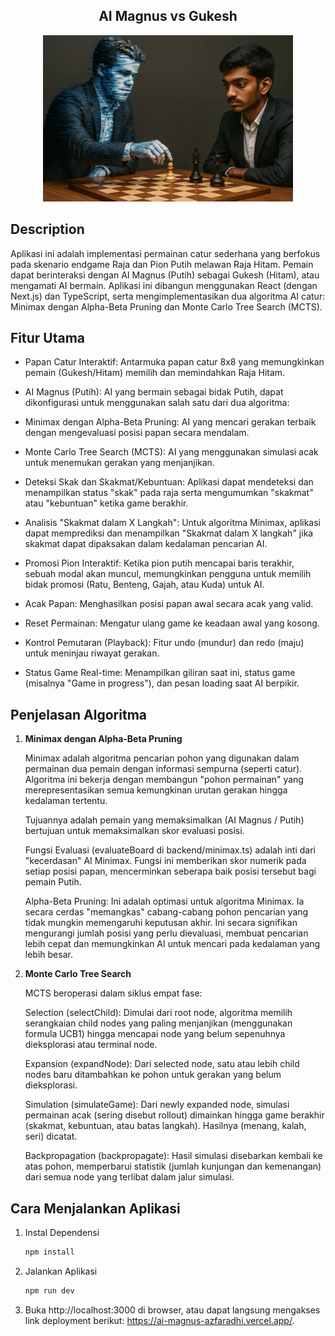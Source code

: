 <h2 align="center">AI Magnus vs Gukesh</h2>
<p align="center">
  <img src="layar.webp" alt="Main" width="400">
</p>

## Description
Aplikasi ini adalah implementasi permainan catur sederhana yang berfokus pada skenario endgame Raja dan Pion Putih melawan Raja Hitam. Pemain dapat berinteraksi dengan AI Magnus (Putih) sebagai Gukesh (Hitam), atau mengamati AI bermain. Aplikasi ini dibangun menggunakan React (dengan Next.js) dan TypeScript, serta mengimplementasikan dua algoritma AI catur: Minimax dengan Alpha-Beta Pruning dan Monte Carlo Tree Search (MCTS).


## Fitur Utama

- Papan Catur Interaktif: Antarmuka papan catur 8x8 yang memungkinkan pemain (Gukesh/Hitam) memilih dan memindahkan Raja Hitam.

- AI Magnus (Putih): AI yang bermain sebagai bidak Putih, dapat dikonfigurasi untuk menggunakan salah satu dari dua algoritma:

- Minimax dengan Alpha-Beta Pruning: AI yang mencari gerakan terbaik dengan mengevaluasi posisi papan secara mendalam.

- Monte Carlo Tree Search (MCTS): AI yang menggunakan simulasi acak untuk menemukan gerakan yang menjanjikan.

- Deteksi Skak dan Skakmat/Kebuntuan: Aplikasi dapat mendeteksi dan menampilkan status "skak" pada raja serta mengumumkan "skakmat" atau "kebuntuan" ketika game berakhir.

- Analisis "Skakmat dalam X Langkah": Untuk algoritma Minimax, aplikasi dapat memprediksi dan menampilkan "Skakmat dalam X langkah" jika skakmat dapat dipaksakan dalam kedalaman pencarian AI.

- Promosi Pion Interaktif: Ketika pion putih mencapai baris terakhir, sebuah modal akan muncul, memungkinkan pengguna untuk memilih bidak promosi (Ratu, Benteng, Gajah, atau Kuda) untuk AI.

- Acak Papan: Menghasilkan posisi papan awal secara acak yang valid.

- Reset Permainan: Mengatur ulang game ke keadaan awal yang kosong.

- Kontrol Pemutaran (Playback): Fitur undo (mundur) dan redo (maju) untuk meninjau riwayat gerakan.

- Status Game Real-time: Menampilkan giliran saat ini, status game (misalnya "Game in progress"), dan pesan loading saat AI berpikir.

## Penjelasan Algoritma

1. **Minimax dengan Alpha-Beta Pruning**

   Minimax adalah algoritma pencarian pohon yang digunakan dalam permainan dua pemain dengan informasi sempurna (seperti catur). Algoritma ini bekerja dengan membangun "pohon permainan" yang merepresentasikan semua kemungkinan urutan gerakan hingga kedalaman tertentu.

   Tujuannya adalah pemain yang memaksimalkan (AI Magnus / Putih) bertujuan untuk memaksimalkan skor evaluasi posisi.

   Fungsi Evaluasi (evaluateBoard di backend/minimax.ts) adalah inti dari "kecerdasan" AI Minimax. Fungsi ini memberikan skor numerik pada setiap posisi papan, mencerminkan seberapa baik posisi tersebut bagi pemain Putih.

   Alpha-Beta Pruning: Ini adalah optimasi untuk algoritma Minimax. Ia secara cerdas "memangkas" cabang-cabang pohon pencarian yang tidak mungkin memengaruhi keputusan akhir. Ini secara signifikan mengurangi jumlah posisi yang perlu dievaluasi, membuat pencarian lebih cepat dan memungkinkan AI untuk mencari pada kedalaman yang lebih besar.

2. **Monte Carlo Tree Search**

   MCTS beroperasi dalam siklus empat fase:

   Selection (selectChild): Dimulai dari root node, algoritma memilih serangkaian child nodes yang paling menjanjikan (menggunakan formula UCB1) hingga mencapai node yang belum sepenuhnya dieksplorasi atau terminal node.

   Expansion (expandNode): Dari selected node, satu atau lebih child nodes baru ditambahkan ke pohon untuk gerakan yang belum dieksplorasi.

   Simulation (simulateGame): Dari newly expanded node, simulasi permainan acak (sering disebut rollout) dimainkan hingga game berakhir (skakmat, kebuntuan, atau batas langkah). Hasilnya (menang, kalah, seri) dicatat.

   Backpropagation (backpropagate): Hasil simulasi disebarkan kembali ke atas pohon, memperbarui statistik (jumlah kunjungan dan kemenangan) dari semua node yang terlibat dalam jalur simulasi.



## Cara Menjalankan Aplikasi

1. Instal Dependensi

   ```bash
   npm install
   ```
2. Jalankan Aplikasi

   ```bash
   npm run dev
   ```

3. Buka http://localhost:3000 di browser, atau dapat langsung mengakses link deployment berikut: https://ai-magnus-azfaradhi.vercel.app/.